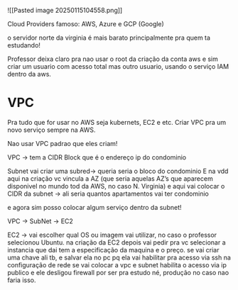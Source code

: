 ![[Pasted image 20250115104558.png]]


Cloud Providers famoso: AWS, Azure e GCP (Google)


o servidor norte da virginia é mais barato principalmente pra quem ta estudando!

Professor deixa claro pra nao usar o root da criação da conta aws e sim criar um usuario com acesso total mas outro usuario, usando o serviço IAM dentro da aws.

# VPC

Pra tudo que for usar no AWS seja kubernets, EC2 e etc. Criar VPC pra um novo serviço sempre na AWS.

Nao usar VPC padrao que eles criam!

VPC → tem a CIDR Block que é o endereço ip do condominio

Subnet
vai criar uma subred→ queria seria o bloco do condominio
E na vdd aqui na criação vc vincula a AZ (que seria aquelas AZ’s que aparecem disponivel no mundo tod da AWS, no caso N. Virginia)
e aqui vai colocar o CIDR da subnet → ali seria quantos apartamentos vai ter condominio


e agora sim posso colocar algum serviço dentro da subnet!


VPC  → SubNet → EC2


EC2 → vai escolher qual OS ou imagem vai utilizar, no caso o professor selecionou Ubuntu.
na criação da EC2 depois vai pedir pra vc selecionar a instancia que dai tem a especificação da maquina e o preço.
se vai criar uma chave ali tb, e salvar ela no pc pq ela vai habilitar pra acesso via ssh
na configuração de rede se vai colocar a vpc e subnet
habilita o acesso via ip publico
e ele desligou firewall por ser pra estudo né, produção no caso nao faria isso.